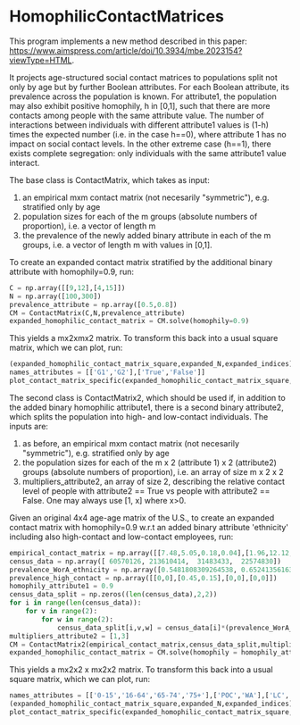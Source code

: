 # HomophilicContactMatrices

This program implements a new method described in this paper: https://www.aimspress.com/article/doi/10.3934/mbe.2023154?viewType=HTML.

It projects age-structured social contact matrices to populations split not only by age but by further Boolean attributes. For each Boolean attribute, its prevalence across the population is known.
For attribute1, the population may also exhibit positive homophily, h in [0,1], such that there are more contacts among people with the same attribute value. 
The number of interactions between individuals with different attribute1 values is (1-h) times the expected number (i.e. in the case h==0), where attribute 1 has no impact on social contact levels. 
In the other extreme case (h==1), there exists complete segregation: only individuals with the same attribute1 value interact.

The base class is ContactMatrix, which takes as input:
1. an empirical mxm contact matrix (not necesarily "symmetric"), e.g. stratified only by age
2. population sizes for each of the m groups (absolute numbers of proportion), i.e. a vector of length m
3. the prevalence of the newly added binary attribute in each of the m groups, i.e. a vector of length m with values in [0,1].
    
To create an expanded contact matrix stratified by the additional binary attribute with homophily=0.9, run:
```python
C = np.array([[9,12],[4,15]])
N = np.array([100,300])
prevalence_attribute = np.array([0.5,0.8])    
CM = ContactMatrix(C,N,prevalence_attribute)
expanded_homophilic_contact_matrix = CM.solve(homophily=0.9)  
```

This yields a mx2xmx2 matrix. To transform this back into a usual square matrix, which we can plot, run:
```python
(expanded_homophilic_contact_matrix_square,expanded_N,expanded_indices) = m.delete_empty_populations(expanded_homophilic_contact_matrix)
names_attributes = [['G1','G2'],['True','False']]
plot_contact_matrix_specific(expanded_homophilic_contact_matrix_square,expanded_N,expanded_indices,names_attributes,'test.pdf')
```
    
The second class is ContactMatrix2, which should be used if, in addition to the added binary homophilic attribute1, 
there is a second binary attribute2, which splits the population into high- and low-contact individuals. The inputs are:
1. as before, an empirical mxm contact matrix (not necesarily "symmetric"), e.g. stratified only by age
2. the population sizes for each of the m x 2 (attribute 1) x 2 (attribute2) groups (absolute numbers of proportion), i.e. an array of size m x 2 x 2
3. multipliers_attribute2, an array of size 2, describing the relative contact level of people with attribute2 == True vs people with attribute2 == False. One may always use [1, x] where x>0. 
    
Given an original 4x4 age-age matrix of the U.S., to create an expanded contact matrix with homophily=0.9 w.r.t an added binary attribute 'ethnicity'
including also high-contact and low-contact employees, run:
```python
empirical_contact_matrix = np.array([[7.48,5.05,0.18,0.04],[1.96,12.12,0.21,0.04],[0.93,3.75,1.14,0.15],[0.91,2.70,0.49,0.40]])
census_data = np.array([ 60570126, 213610414,  31483433,  22574830])
prevalence_WorA_ethnicity = np.array([0.5481808309264538, 0.652413561634687, 0.7960244996154009, 0.8233809069658553])
prevalence_high_contact = np.array([[0,0],[0.45,0.15],[0,0],[0,0]])
homophily_attribute1 = 0.9
census_data_split = np.zeros((len(census_data),2,2))
for i in range(len(census_data)):
    for v in range(2):
        for w in range(2):
            census_data_split[i,v,w] = census_data[i]*(prevalence_WorA_ethnicity[i] if v==1 else 1-prevalence_WorA_ethnicity[i])*(prevalence_high_contact[i,v] if w==1 else 1-prevalence_high_contact[i,v])
multipliers_attribute2 = [1,3]
CM = ContactMatrix2(empirical_contact_matrix,census_data_split,multipliers_attribute2)
expanded_homophilic_contact_matrix = CM.solve(homophily = homophily_attribute1)
```

This yields a mx2x2 x mx2x2 matrix. To transform this back into a usual square matrix, which we can plot, run:
```python
names_attributes = [['0-15','16-64','65-74','75+'],['POC','WA'],['LC','HC']]
(expanded_homophilic_contact_matrix_square,expanded_N,expanded_indices) = CM.delete_empty_populations(expanded_homophilic_contact_matrix)
plot_contact_matrix_specific(expanded_homophilic_contact_matrix_square,expanded_N,expanded_indices,names_attributes,'JTB_study_homotphily%i.pdf' % int(100*homophily_attribute1))
```
